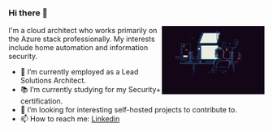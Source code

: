 ### Hi there 👋

<img width="40%" align="right" alt="Github" src="https://github.com/jeffstagg/jeffstagg/blob/main/room.gif" />

I'm a cloud architect who works primarily on the Azure stack professionally. My interests include home automation and information security.

- 🔭 I’m currently employed as a Lead Solutions Architect.
- 📚 I’m currently studying for my Security+ certification.
- 👯 I’m looking for interesting self-hosted projects to contribute to. 
- 📫 How to reach me: [Linkedin](https://www.linkedin.com/in/jeffstagg)
